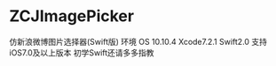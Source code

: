 # ZCJImagePicker
仿新浪微博图片选择器(Swift版)
环境 OS 10.10.4  Xcode7.2.1  Swift2.0 支持iOS7.0及以上版本
初学Swift还请多多指教 
